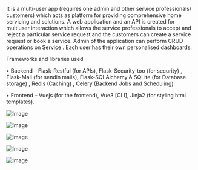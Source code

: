 It is a multi-user app (requires one admin and other service professionals/ customers) which acts as platform for providing comprehensive home servicing and solutions. A web application and an API is created for multiuser interaction which allows the service professionals to accept and reject a particular service request and the customers can create a service request or book a service. Admin of the application can perform CRUD operations on Service . Each user has their own personalised dashboards.

Frameworks and libraries used

•	Backend – Flask-Restful (for APIs), Flask-Security-too (for security) , Flask-Mail (for sendin mails), Flask-SQLAlchemy & SQLite (for Database storage) , Redis (Caching) , Celery (Backend Jobs and Scheduling)

•	Frontend – Vuejs (for the frontend), Vue3 [CLI], Jinja2 (for styling html templates).


![Image](https://github.com/user-attachments/assets/bdde2fe5-88e0-4b59-8ae5-40ad52d9ae66)

![Image](https://github.com/user-attachments/assets/08195a97-15f4-4068-80bb-eec47324e4e3)

![Image](https://github.com/user-attachments/assets/a9990da3-017b-4e87-96ed-7f9d851f1f8d)

![Image](https://github.com/user-attachments/assets/578bba06-affa-4b6b-81f0-7f21415ae232)

![Image](https://github.com/user-attachments/assets/0e255f7a-7396-4e70-93c5-5af832b575b9)
